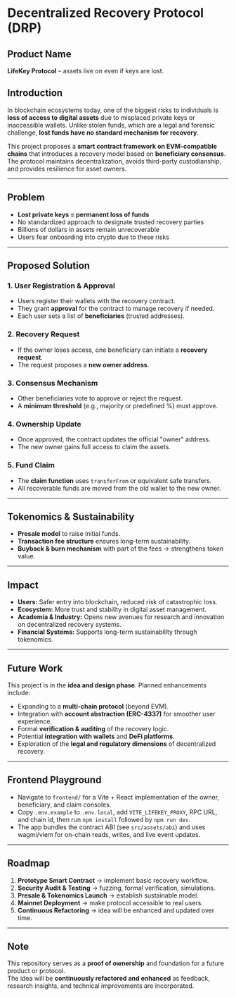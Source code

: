 # Decentralized Recovery Protocol (DRP)

## Product Name
**LifeKey Protocol** – assets live on even if keys are lost.

## Introduction
In blockchain ecosystems today, one of the biggest risks to individuals is **loss of access to digital assets** due to misplaced private keys or inaccessible wallets. Unlike stolen funds, which are a legal and forensic challenge, **lost funds have no standard mechanism for recovery**.  

This project proposes a **smart contract framework on EVM-compatible chains** that introduces a recovery model based on **beneficiary consensus**. The protocol maintains decentralization, avoids third-party custodianship, and provides resilience for asset owners.

---

## Problem
- **Lost private keys = permanent loss of funds**  
- No standardized approach to designate trusted recovery parties  
- Billions of dollars in assets remain unrecoverable  
- Users fear onboarding into crypto due to these risks  

---

## Proposed Solution

### 1. User Registration & Approval
- Users register their wallets with the recovery contract.  
- They grant **approval** for the contract to manage recovery if needed.  
- Each user sets a list of **beneficiaries** (trusted addresses).  

### 2. Recovery Request
- If the owner loses access, one beneficiary can initiate a **recovery request**.  
- The request proposes a **new owner address**.  

### 3. Consensus Mechanism
- Other beneficiaries vote to approve or reject the request.  
- A **minimum threshold** (e.g., majority or predefined %) must approve.  

### 4. Ownership Update
- Once approved, the contract updates the official "owner" address.  
- The new owner gains full access to claim the assets.  

### 5. Fund Claim
- The **claim function** uses `transferFrom` or equivalent safe transfers.  
- All recoverable funds are moved from the old wallet to the new owner.  

---

## Tokenomics & Sustainability
- **Presale model** to raise initial funds.  
- **Transaction fee structure** ensures long-term sustainability.  
- **Buyback & burn mechanism** with part of the fees → strengthens token value.  

---

## Impact
- **Users:** Safer entry into blockchain, reduced risk of catastrophic loss.  
- **Ecosystem:** More trust and stability in digital asset management.  
- **Academia & Industry:** Opens new avenues for research and innovation on decentralized recovery systems.  
- **Financial Systems:** Supports long-term sustainability through tokenomics.  

---

## Future Work
This project is in the **idea and design phase**. Planned enhancements include:
- Expanding to a **multi-chain protocol** (beyond EVM).  
- Integration with **account abstraction (ERC-4337)** for smoother user experience.  
- Formal **verification & auditing** of the recovery logic.    
- Potential **integration with wallets** and **DeFi platforms**.  
- Exploration of the **legal and regulatory dimensions** of decentralized recovery.  

---

## Frontend Playground
- Navigate to `frontend/` for a Vite + React implementation of the owner, beneficiary, and claim consoles.  
- Copy `.env.example` to `.env.local`, add `VITE_LIFEKEY_PROXY`, RPC URL, and chain id, then run `npm install` followed by `npm run dev`.  
- The app bundles the contract ABI (see `src/assets/abi`) and uses wagmi/viem for on-chain reads, writes, and live event updates.

---

## Roadmap
1. **Prototype Smart Contract** → implement basic recovery workflow.  
2. **Security Audit & Testing** → fuzzing, formal verification, simulations.  
3. **Presale & Tokenomics Launch** → establish sustainable model.  
4. **Mainnet Deployment** → make protocol accessible to real users.  
5. **Continuous Refactoring** → idea will be enhanced and updated over time.  

---

## Note
This repository serves as a **proof of ownership** and foundation for a future product or protocol.  
The idea will be **continuously refactored and enhanced** as feedback, research insights, and technical improvements are incorporated.    


